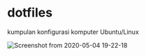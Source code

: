 # dotfiles
kumpulan konfigurasi komputer Ubuntu/Linux

![Screenshot from 2020-05-04 19-22-18](https://user-images.githubusercontent.com/55391942/80966431-b3919300-8e3e-11ea-8234-06b78cb4c2d9.png)
